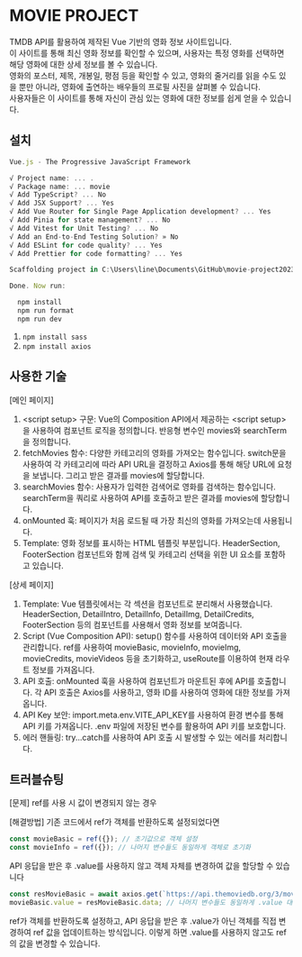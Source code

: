 # MOVIE PROJECT
TMDB API를 활용하여 제작된 Vue 기반의 영화 정보 사이트입니다.<br />
이 사이트를 통해 최신 영화 정보를 확인할 수 있으며, 사용자는 특정 영화를 선택하면 해당 영화에 대한 상세 정보를 볼 수 있습니다.<br />
영화의 포스터, 제목, 개봉일, 평점 등을 확인할 수 있고, 영화의 줄거리를 읽을 수도 있을 뿐만 아니라, 영화에 출연하는 배우들의 프로필 사진을 살펴볼 수 있습니다.<br />
사용자들은 이 사이트를 통해 자신이 관심 있는 영화에 대한 정보를 쉽게 얻을 수 있습니다.

## 설치
```js
Vue.js - The Progressive JavaScript Framework

√ Project name: ... .
√ Package name: ... movie
√ Add TypeScript? ... No
√ Add JSX Support? ... Yes
√ Add Vue Router for Single Page Application development? ... Yes
√ Add Pinia for state management? ... No
√ Add Vitest for Unit Testing? ... No
√ Add an End-to-End Testing Solution? » No
√ Add ESLint for code quality? ... Yes
√ Add Prettier for code formatting? ... Yes

Scaffolding project in C:\Users\line\Documents\GitHub\movie-project2023...

Done. Now run:

  npm install
  npm run format
  npm run dev
```
1. `npm install sass`
2. `npm install axios`

## 사용한 기술
[메인 페이지]
1. &lt;script setup&gt; 구문: Vue의 Composition API에서 제공하는 &lt;script setup&gt;을 사용하여 컴포넌트 로직을 정의합니다. 반응형 변수인 movies와 searchTerm을 정의합니다.
2. fetchMovies 함수: 다양한 카테고리의 영화를 가져오는 함수입니다. switch문을 사용하여 각 카테고리에 따라 API URL을 결정하고 Axios를 통해 해당 URL에 요청을 보냅니다. 그리고 받은 결과를 movies에 할당합니다.
3. searchMovies 함수: 사용자가 입력한 검색어로 영화를 검색하는 함수입니다. searchTerm을 쿼리로 사용하여 API를 호출하고 받은 결과를 movies에 할당합니다.
4. onMounted 훅: 페이지가 처음 로드될 때 가장 최신의 영화를 가져오는데 사용됩니다.
5. Template: 영화 정보를 표시하는 HTML 템플릿 부분입니다. HeaderSection, FooterSection 컴포넌트와 함께 검색 및 카테고리 선택을 위한 UI 요소를 포함하고 있습니다.

[상세 페이지]
1. Template: Vue 템플릿에서는 각 섹션을 컴포넌트로 분리해서 사용했습니다. HeaderSection, DetailIntro, DetailInfo, DetailImg, DetailCredits, FooterSection 등의 컴포넌트를 사용해서 영화 정보를 보여줍니다.
2. Script (Vue Composition API): setup() 함수를 사용하여 데이터와 API 호출을 관리합니다. ref를 사용하여 movieBasic, movieInfo, movieImg, movieCredits, movieVideos 등을 초기화하고, useRoute를 이용하여 현재 라우트 정보를 가져옵니다.
3. API 호출: onMounted 훅을 사용하여 컴포넌트가 마운트된 후에 API를 호출합니다. 각 API 호출은 Axios를 사용하고, 영화 ID를 사용하여 영화에 대한 정보를 가져옵니다.
4. API Key 보안: import.meta.env.VITE_API_KEY를 사용하여 환경 변수를 통해 API 키를 가져옵니다. .env 파일에 저장된 변수를 활용하여 API 키를 보호합니다.
5. 에러 핸들링: try...catch를 사용하여 API 호출 시 발생할 수 있는 에러를 처리합니다.

## 트러블슈팅
[문제]
ref를 사용 시 값이 변경되지 않는 경우
   
[해결방법]
기존 코드에서 ref가 객체를 반환하도록 설정되었다면
```js
const movieBasic = ref({}); // 초기값으로 객체 설정
const movieInfo = ref({}); // 나머지 변수들도 동일하게 객체로 초기화
```
   
API 응답을 받은 후 .value를 사용하지 않고 객체 자체를 변경하여 값을 할당할 수 있습니다
```js
const resMovieBasic = await axios.get(`https://api.themoviedb.org/3/movie/${movieId}?language=${language}&api_key=${apiKey}`);
movieBasic.value = resMovieBasic.data; // 나머지 변수들도 동일하게 .value 대신 객체 자체를 변경
```
 ref가 객체를 반환하도록 설정하고, API 응답을 받은 후 .value가 아닌 객체를 직접 변경하여 ref 값을 업데이트하는 방식입니다. 이렇게 하면 .value를 사용하지 않고도 ref의 값을 변경할 수 있습니다.
